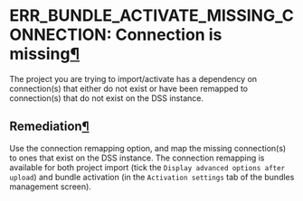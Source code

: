 ERR\_BUNDLE\_ACTIVATE\_MISSING\_CONNECTION: Connection is missing[¶](#err-bundle-activate-missing-connection-connection-is-missing "Permalink to this heading")
===============================================================================================================================================================


The project you are trying to import/activate has a dependency on connection(s) that either do not exist or have been remapped to connection(s) that do not exist on the DSS instance.



Remediation[¶](#remediation "Permalink to this heading")
--------------------------------------------------------


Use the connection remapping option, and map the missing connection(s) to ones that exist on the DSS instance.
The connection remapping is available for both project import (tick the `Display advanced options after upload`) and bundle activation (in the `Activation settings` tab of the bundles management screen).